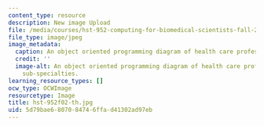 ```yaml
---
content_type: resource
description: New image Upload
file: /media/courses/hst-952-computing-for-biomedical-scientists-fall-2002/5d79bae6807084746ffad41302ad97eb_hst-952f02-th.jpg
file_type: image/jpeg
image_metadata:
  caption: An object oriented programming diagram of health care professions and sub-specialties.
  credit: ''
  image-alt: An object oriented programming diagram of health care professions and
    sub-specialties.
learning_resource_types: []
ocw_type: OCWImage
resourcetype: Image
title: hst-952f02-th.jpg
uid: 5d79bae6-8070-8474-6ffa-d41302ad97eb
---
```


